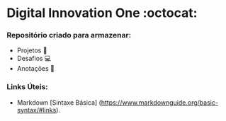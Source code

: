 # Digital Innovation One :octocat:

### Repositório criado para armazenar:

- Projetos :file_folder:
- Desafios :computer:
- Anotações :pencil:

### Links Úteis:

- Markdown [Sintaxe Básica] (https://www.markdownguide.org/basic-syntax/#links).
